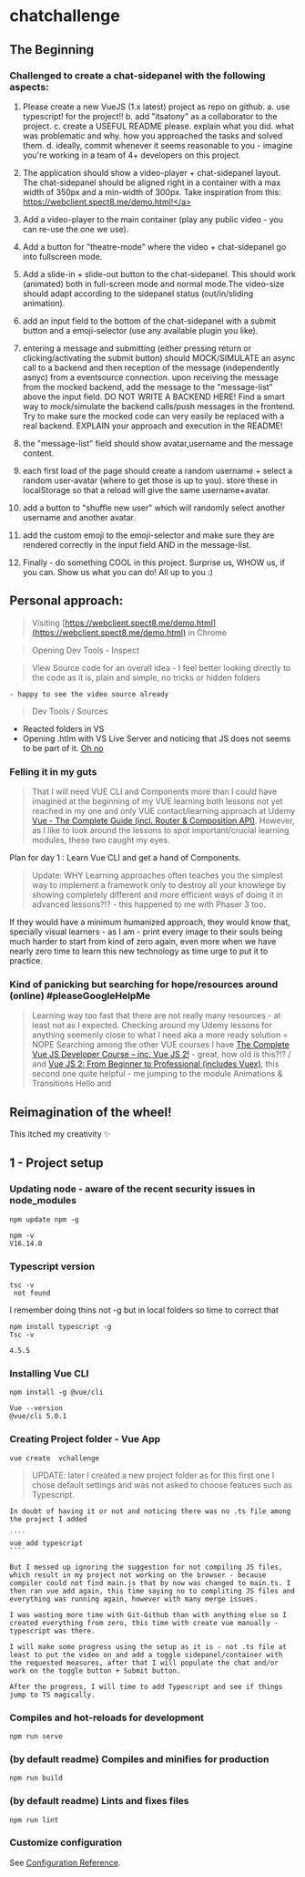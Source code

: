 # chatchallenge

## The Beginning

### Challenged to create a chat-sidepanel with the following aspects:

1. Please create a new VueJS (1.x latest) project as repo on github.
   a. use typescript! for the project!!
   b. add "itsatony" as a collaborator to the project.
   c. create a USEFUL README please. explain what you did. what was problematic
   and why. how you approached the tasks and solved them.
   d. ideally, commit whenever it seems reasonable to you - imagine you're working in
   a team of 4+ developers on this project.

2. The application should show a video-player + chat-sidepanel layout. The chat-sidepanel
   should be aligned right in a container with a max width of 350px and a min-width of
   300px. Take inspiration from this: <a href="https://webclient.spect8.me/demo.html" target="_blank">https://webclient.spect8.me/demo.html!</a>

3. Add a video-player to the main container (play any public video - you can re-use the one
   we use).

4. Add a button for "theatre-mode" where the video + chat-sidepanel go into fullscreen
   mode.

5. Add a slide-in + slide-out button to the chat-sidepanel. This should work (animated) both
   in full-screen mode and normal mode.The video-size should adapt according to the
   sidepanel status (out/in/sliding animation).

6. add an input field to the bottom of the chat-sidepanel with a submit button and a
   emoji-selector (use any available plugin you like).

7. entering a message and submitting (either pressing return or clicking/activating the
   submit button) should MOCK/SIMULATE an async call to a backend and then reception of the message (independently asnyc) from a eventsource connection. upon receiving the message from the mocked backend, add the message to the "message-list" above the input field.
   DO NOT WRITE A BACKEND HERE! Find a smart way to mock/simulate the backend calls/push messages in the frontend. Try to make sure the mocked code can very easily be replaced with a real backend.
   EXPLAIN your approach and execution in the README!

8. the "message-list" field should show avatar,username and the message content.

9. each first load of the page should create a random username + select a random
   user-avatar (where to get those is up to you). store these in localStorage so that a reload
   will give the same username+avatar.

10. add a button to "shuffle new user" which will randomly select another username and
    another avatar.

11. add the custom emoji to the emoji-selector and make sure they are rendered correctly in the input field AND in the message-list.

12. Finally - do something COOL in this project. Surprise us, WHOW us, if you can. Show us what you can do! All up to you :)

## Personal approach:

> Visiting [https://webclient.spect8.me/demo.html](https://webclient.spect8.me/demo.html) in Chrome

> Opening Dev Tools - Inspect

> View Source code for an overall idea - I feel better looking directly to the code as it is, plain and simple, no tricks or hidden folders

    - happy to see the video source already

> Dev Tools / Sources

-   Reacted folders in VS
-   Opening .htlm with VS Live Server and noticing that JS does not seems to be part of it. [Oh no](https://www.youtube.com/watch?t=12&v=fXLicO0CRvk&feature=youtu.be)

### Felling it in my guts

> That I will need VUE CLI and Components more than I could have imagined at the beginning of my VUE learning both lessons not yet reached in my one and only VUE contact/learning approach at Udemy [Vue - The Complete Guide (incl. Router & Composition API)](https://www.udemy.com/course/vuejs-2-the-complete-guide/). However, as I like to look around the lessons to spot important/crucial learning modules, these two caught my eyes.

Plan for day 1 : Learn Vue CLI and get a hand of Components.

> Update: WHY Learning approaches often teaches you the simplest way to implement a framework only to destroy all your knowlege by showing completely different and more efficient ways of doing it in advanced lessons?!? - this happened to me with Phaser 3 too.

If they would have a minimum humanized approach, they would know that, specially visual learners - as I am - print every image to their souls being much harder to start from kind of zero again, even more when we have nearly zero time to learn this new technology as time urge to put it to practice.

### Kind of panicking but searching for hope/resources around (online) #pleaseGoogleHelpMe

> Learning way too fast that there are not really many resources - at least not as I expected.
> Checking around my Udemy lessons for anything seemenly close to what I need aka a more ready solution = NOPE
> Searching among the other VUE courses I have [The Complete Vue JS Developer Course – inc. Vue JS 2!](https://www.udemy.com/course/vue-js-2-the-full-guide-by-real-apps-vuex-router-node/) - great, how old is this?!? / and [Vue JS 2: From Beginner to Professional (includes Vuex)](https://www.udemy.com/course/vuejs-from-beginner-to-professional/l), this second one quite helpful - me jumping to the module Animations & Transitions Hello <templates><templates> and <script></script>

## Reimagination of the wheel!

This itched my creativity :sparkles:

## 1 - Project setup

### Updating node - aware of the recent security issues in node_modules

```
npm update npm -g
```

```
npm -v
V16.14.0
```

### Typescript version

```
tsc -v
 not found
```

I remember doing thins not -g but in local folders so time to correct that

```
npm install typescript -g
Tsc -v

4.5.5
```

### Installing Vue CLI

```
npm install -g @vue/cli
```

```
Vue --version
@vue/cli 5.0.1
```

### Creating Project folder - Vue App

```
vue create  vchallenge
```

> UPDATE: later I created a new project folder as for this first one I chose default settings and was not asked to choose features such as Typescript.

    In doubt of having it or not and noticing there was no .ts file among the project I added

    ````
    vue add typescript
    ````

    But I messed up ignoring the suggestion for not compiling JS files, which result in my project not working on the browser - because compiler could not find main.js that by now was changed to main.ts. I then ran vue add again, this time saying no to compliting JS files and everything was running again, however with many merge issues.

    I was wasting more time with Git-Github than with anything else so I created everything from zero, this time with create vue manually - typescript was there.

    I will make some progress using the setup as it is - not .ts file at least to put the video on and add a toggle sidepanel/container with the requested measures, after that I will populate the chat and/or work on the toggle button + Submit button.

    After the progress, I will time to add Typescript and see if things jump to TS magically.

### Compiles and hot-reloads for development

```
npm run serve
```

### (by default readme) Compiles and minifies for production

```
npm run build
```

### (by default readme) Lints and fixes files

```
npm run lint
```

### Customize configuration

See [Configuration Reference](https://cli.vuejs.org/config/).
